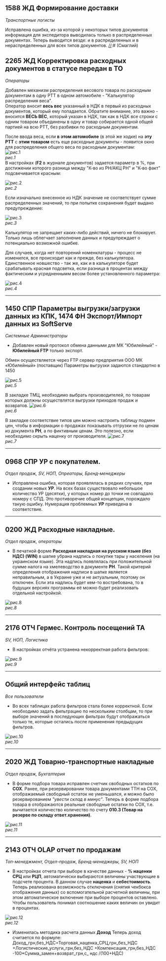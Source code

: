 

[//]:# (Смаглий)
## 1588 ЖД Формирование доставки  

*Транспортные логисты*  

Исправлена ошибка, из-за которой у некоторых типов документов информация для экспедитора выводилась только в распределенных документах. Теперь выводится везде: и в распределенных и в нераспределенных для всех типов документов.
[//]:# (Смаглий)
## 2265 ЖД Корректировка расходных документов в статусе передан в ТО  
*Операторы*  

Добавлен механизм распределения весового товара по расходным документам в одну РТТ в одном автомобиле - "Калькулятор распределения веса".  
Оператор вносит **весь вес** указанный в НДК в первый из расходных документов, который ему попадается. Обратите внимание, это важно - вносится **ВЕСЬ ВЕС**, который указан в НДК, так как в НДК все строки с одним товаром объединены в одну и товар собирается одной общей партией на всю РТТ, без разбивки по расходным документам.

После ввода веса, если **в этом автомобиле** (в этой же ходке) на **эту РТТ** с **этим товаром** есть еще расходные документы - появится окно для распределения общего веса по расходным документам:  
![рис.1](./media/ves.png "рис.1")  
*рис.1*  
В настройках (**F2** в журнале документов) задается параметр в %, при достижении которого разница между "К-во из РН/АКЦ РН" и "К-во факт" подсвечивается красным:  

![рис.2](./media/vesparam.png "рис.2")  
*рис.2*  

Если изначально внесенное из НДК значение не соответствует сумме распределенных значений, то при попытке сохранения будет выдано предупреждение:  

![рис.3](./media/ne0.png "рис.3")  
*рис.3*  

Калькулятор не запрещает каких-либо действий, ничего не блокирует. Только лишь облегчает заполнение данных и предупреждает о потенциально возможной ошибке.

Для случаев, когда нет повторений номенклатуры - процесс не изменился, все происходит как и прежде, без калькулятора. Единственное новшество - так же, как и в калькуляторе будет срабатывать красная подсветка, если разница в процентах между фактическим и усредненнымм весом более установленного параметра:  

![рис.4](./media/prostoves.png "рис.4")  
*рис.4*  

-------------------
[//]:# (Абросимов)
## 1450 СПР Параметры выгрузки/загрузки данных из КПК, 1474 ФН Экспорт/Импорт данных из SoftServe
*Системные Администраторы*

- Добавлен новый протокол обмена данными для МК "Юбилейный" - **Юбилейный FTP** только экспорт.

Обмен осуществляется через FTP сервер предприятия ООО МК «Юбилейный» (поставщик)
Параметры выгрузки задаются стандартно в 1450

![рис.5](./media/1450_1.png "рис.5")  
*рис.5*  

В закладке ТМЦ, необходимо выбрать производителей, по товарам которых должны осуществлятся выгрузки приходов продаж и возвратов.
![рис.6](./media/1450_2.png "рис.6")  
*рис.6*

В закладке соответствие типов цен можно настроить таблицу подмен цен, чтобы в информации о продажах показывать отгрузки не по ценам из документа **РН**, а по фиктивным ценам. Это полезно, если необходимо скрыть наценку от производителя.
![рис.7](./media/1450_3.png "рис.7")  
*рис.7*

----------------
[//]:# (Абросимов)
## 0968 СПР УР с покупателем.
*Отдел продаж, SV, НОП, Опреаторы, Бренд-менеджеры*

- Исправлена ошибка, которая проявлялась в редких случаях, при создании новых **УР**.
На всех базах существовало небольшое количество УР (десятки), у которых номер до точки не совпадало номеру с СПД. Это противоречие общей концепции, порождало такую ошибку. Нумерация проблемных **УР** приведена в соответствие.

----------------
[//]:# (Абросимов)
## 0200 ЖД Расходные накладные.
*Отдел продаж, операторы*
- В печатной форме **Расходная накладная на русском языке (без НДС) (WIN)** в шапке убрана надпись о покупке тары у населения (на украинском языке). Эта надпись появлялась при положительной сумме налога на хмелеводство в документе **РН**. Такой критерий определения  отображения  надписи в шапке является неправильным, а в Украине уже и не актуальным, поэтому он отключен. Если эта надпись будет кем-то востребована, то в будущих версиях программы её можно будет реализовать отдельной настройкой.

![рис.8](./media/0200.png "рис.8")  
*рис.8*

----------------
[//]:# (Абросимов)
## 2176 ОТЧ Гермес. Контроль посещений ТА
*SV, НОП, Логистика*

- В настройках отчёта устранена некорректная работа фильтров:

![рис.9](./media/2176.png "рис.9")  
*рис.9*

----------------
[//]:# (Абросимов)

## Общий интерфейс таблиц
*Все пользователи*

- Во всех таблицах работа фильтров стала более корректной. Если необходимо задать фильтрацию по нескольким столбцам, то при выборе значений в последующих фильтрах будут отображаться только те, которые остались после применения предыдущих фильтров.

![рис.10](./media/filter.gif "рис.10")  
*рис.10*

----------------
[//]:# (Абросимов)
## 2020 ЖД Товарно-транспортные накладные
*Отдел продаж, Бухгалтерия*

- В форме подбора товара исправлен счетчик свободных остатков по **СОХ**. Ранее, при резервировании товара документами ТТН на СОХ, отображаемый свободный остаток не уменьшался, и можно было резервированием *"увести склад в минус"*. Теперь в форме подбора товара в отображаются реальные свободные остатки по СОХ, т.е. вычитается количество количество по счету **010.3 (Товар на резерве по складу ответ.хранения)**.

![рис.11](./media/2020.png "рис.11")  
*рис.11*

----------------
[//]:# (Абросимов)

## 2143 ОТЧ OLAP отчет по продажам
 *Топ-менеджмент, Отдел-продаж, Бренд-менеджеры, SV, НОП*

 - В настройках отчета при выборе в качестве данных - **% наценки СРЦ** или **РЦП**, автоматически выбираются величины участвующие в подсчете процента. В данном случае
 **наценка** и **себестоимость**. Теперь реализована возможность  отключения (снятия чекбокса отображения данных) со вспомогательной расчетной величины, при этом автоматическое включение при выборе процентов оставлено. Чтобы пользователь понимал соотношение каких величин он увидит в процентах.

![рис.12](./media/2143_1.gif "рис.12")  
*рис.12*


- Изменилась методика расчета данных **Доход**
Теперь доход считается по формуле:  
      Доход_грн,без_НДС=Торговая_наценка_СРЦ,грн_без_НДС +Логистические_услуги_грн,без_НДС +Компенсация_грн,без_НДС -100*Сумма_замен+возврат_грн,с_ ндс /(100+НДС)
